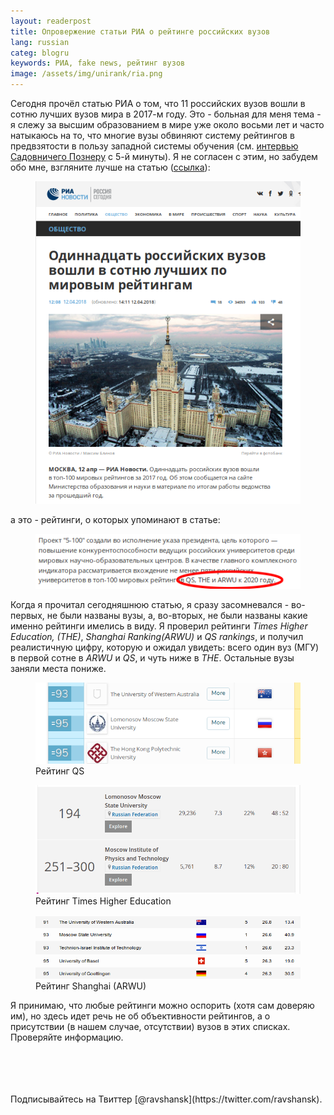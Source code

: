 ```yaml
---
layout: readerpost
title: Опровержение статьи РИА о рейтинге российских вузов 
lang: russian 
categ: blogru
keywords: РИА, fake news, рейтинг вузов
image: /assets/img/unirank/ria.png
---
```


Сегодня прочёл статью РИА о том, что 11 российских вузов вошли в сотню лучших вузов мира в 2017-м году. Это - больная для меня тема - я слежу за высшим образованием в мире уже около восьми лет и часто натыкаюсь на то, что многие вузы обвиняют систему рейтингов в предвзятости в пользу западной системы обучения (см. [интервью Садовничего Познеру](https://youtu.be/4nG1qYwSCHc?t=5m22s) с 5-й минуты). Я не согласен с этим, но забудем обо мне, взгляните лучше на статью ([ссылка](https://ria.ru/society/20180412/1518459066.html)): 

<figure class="blog">
	<img src="/assets/img/unirank/ria.png" alt="ria screenshot">
</figure>

а это - рейтинги, о которых упоминают в статье:

<figure class="blog">
	<img src="/assets/img/unirank/ria2.png" alt="ria screenshot">
</figure>

Когда я прочитал сегодняшнюю статью, я сразу засомневался - во-первых, не были названы вузы, а, во-вторых, не были названы какие именно рейтинги имелись в виду. Я проверил рейтинги _Times Higher Education, (THE)_, _Shanghai Ranking(ARWU)_ и _QS rankings_, и получил реалистичную цифру, которую и ожидал увидеть: всего один вуз (МГУ) в первой сотне в _ARWU_ и _QS_, и чуть ниже в _THE_. Остальные вузы заняли места пониже.

<figure class="blog">
	<img src="/assets/img/unirank/qs.png" alt="qs ranking">
	<figcaption>Рейтинг QS</figcaption>
</figure>

<figure class="blog">
	<img src="/assets/img/unirank/the.png" alt="the ranking">
	<figcaption>Рейтинг Times Higher Education</figcaption>
</figure>

<figure class="blog">
	<img src="/assets/img/unirank/arwu.png" alt="arwu ranking">
	<figcaption>Рейтинг Shanghai (ARWU)</figcaption>
</figure>

Я принимаю, что любые рейтинги можно оспорить (хотя сам доверяю им), но здесь идет речь не об объективности рейтингов, а о присутствии (в нашем случае, отсутствии) вузов в этих списках. Проверяйте информацию.  

<br>
<br>
<br>
<br>
Подписывайтесь на Твиттер [@ravshansk](https://twitter.com/ravshansk).
